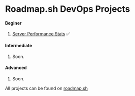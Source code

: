 # Roadmap.sh DevOps Projects

#### Beginer
1. [Server Performance Stats](https://roadmap.sh/projects/server-stats) ✅

#### Intermediate
1. Soon.

#### Advanced
1. Soon.

All projects can be found on [roadmap.sh](https://roadmap.sh/devops/projects)
